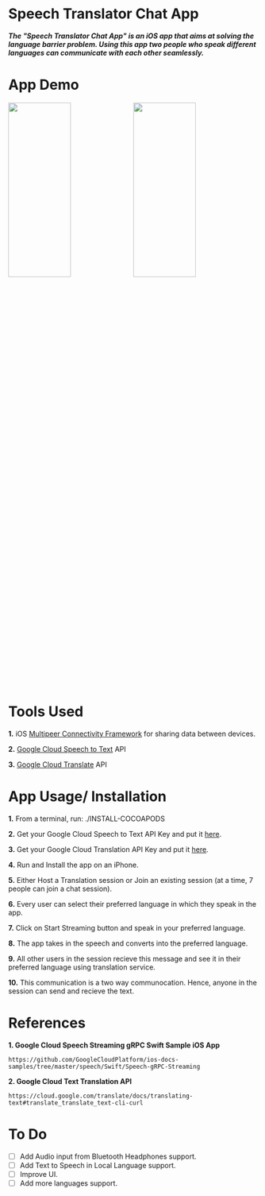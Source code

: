 # Speech Translator Chat App

***The "Speech Translator Chat App" is an iOS app that aims at solving the language barrier problem. Using this app two people who speak different languages can communicate with each other seamlessly.***

# App Demo

<img src="Host.gif" alt="" width="50%" height="30%"><img src="Reciever.gif" alt="" width="50%" height="30%">

# Tools Used

**1.** iOS [Multipeer Connectivity Framework](https://developer.apple.com/documentation/multipeerconnectivity) for sharing data between devices.

**2.** [Google Cloud Speech to Text](https://cloud.google.com/speech-to-text/) API

**3.** [Google Cloud Translate](https://cloud.google.com/translate/docs/reference/rest/) API

# App Usage/ Installation

**1.** From a terminal, run: ./INSTALL-COCOAPODS

**2.** Get your Google Cloud Speech to Text API Key and put it [here](https://github.com/anujdutt9/Speech-Translator-Chat-App/blob/17a13e6499082e204d0dd8bc2e5261029563110a/SpeechTranslator/SpeechRecognitionService.swift#L19).

**3.** Get your Google Cloud Translation API Key and put it [here](https://github.com/anujdutt9/Speech-Translator-Chat-App/blob/17a13e6499082e204d0dd8bc2e5261029563110a/SpeechTranslator/GoogleTranslate.swift#L32).

**4.** Run and Install the app on an iPhone.

**5.** Either Host a Translation session or Join an existing session (at a time, 7 people can join a chat session).

**6.** Every user can select their preferred language in which they speak in the app.

**7.** Click on Start Streaming button and speak in your preferred language.

**8.** The app takes in the speech and converts into the preferred language.

**9.** All other users in the session recieve this message and see it in their preferred language using translation service.

**10.** This communication is a two way communocation. Hence, anyone in the session can send and recieve the text.


# References

**1. Google Cloud Speech Streaming gRPC Swift Sample iOS App**
```
https://github.com/GoogleCloudPlatform/ios-docs-samples/tree/master/speech/Swift/Speech-gRPC-Streaming
```

**2. Google Cloud Text Translation API**
```
https://cloud.google.com/translate/docs/translating-text#translate_translate_text-cli-curl
```

# To Do

- [ ] Add Audio input from Bluetooth Headphones support.
- [ ] Add Text to Speech in Local Language support.
- [ ] Improve UI.
- [ ] Add more languages support.
